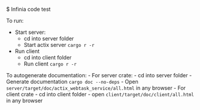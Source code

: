 $ Infinia code test

To run:
- Start server: 
    - cd into server folder
    - Start actix server ```cargo r -r```
- Run client
    - cd into client folder
    - Run client ```cargo r -r```


To autogenerate documentation:
    - For server crate: 
        - cd into server folder
        - Generate documentation ```cargo doc --no-deps```
        - Open ```server/target/doc/actix_webtask_service/all.html``` in any browser
    - For  client crate
        - cd into client folder
        - open ```client/target/doc/client/all.html``` in any browser